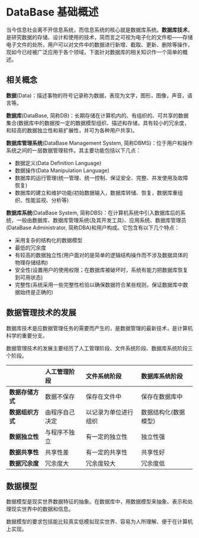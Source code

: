 # DataBase 基础概述
当今信息社会离不开信息系统，而信息系统的核心就是数据库系统。**数据库技术**，是研究数据的存储、设计和使用的技术，简而言之可视为电子化的文件柜——存储电子文件的处所，用户可以对文件中的数据进行新增、截取、更新、删除等操作，现如今已经被广泛应用于各个领域，下面针对数据库的相关知识作一个简单的概述。

## 相关概念
**数据**(Data)：描述事物的符号记录称为数据，表现为文字，图形，图像，声音，语言等。

**数据库**(DataBase, 简称DB)：长期存储在计算机内的、有组织的、可共享的数据集合(数据库中的数据按一定的数据模型组织、描述和存储，具有较小的冗余度，和较高的数据独立性和易扩展性，并可为各种用户共享)。

**数据库管理系统**(DataBase Management System, 简称DBMS)：位于用户和操作系统之间的一层数据管理软件。其主要功能包括以下几点：
 * 数据定义(Data Definition Language)
 * 数据操作(Data Manipulation Language)
 * 数据库的运行管理(统一管理、统一控制、保证安全、完整、并发使用及故障恢复)
 * 数据库的建立和维护功能(初始数据输入，数据库转储、恢复，数据库重组织、性能监视、分析等)

**数据库系统**(DataBase System, 简称DBS)：在计算机系统中引入数据库后的系统，一般由数据库、数据库管理系统(及其开发工具)、应用系统、数据库管理员(DataBase Administrator, 简称DBA)和用户构成。它包含有以下几个特点：
 * 采用复杂的结构化的数据模型
 * 最低的冗余度
 * 有较高的数据独立性(用户面对的是简单的逻辑结构操作而不涉及数据具体的物理存储结构)
 * 安全性(设置用户的使用权限；在数据库被破坏时，系统有能力把数据库恢复到可用状态)
 * 完整性(系统采用一些完整性检验以确保数据符合某些规则，保证数据库中数据始终是正确的)

## 数据管理技术的发展
数据库技术是应数据管理任务的需要而产生的，是数据管理的最新技术，是计算机科学的重要分支。

数据管理技术的发展主要经历了人工管理阶段、文件系统阶段、数据库系统阶段三个阶段。

|  | 人工管理阶段 | 文件系统阶段 | 数据库系统阶段 |
|:----|:----|:----|:----|
|**数据存储方式** | 数据不保存 | 保存在文件中 | 保存在数据库中 |
|**数据组织方式** | 由程序自己决定 | 以记录为单位进行组织 | 数据结构化(数据模型) |
|**数据独立性** | 与程序不独立 | 有一定的独立性 | 独立性强 |
|**数据共享性** | 共享性差 | 有一定的共享性 | 共享性好 |
|**数据冗余度** | 冗余度大 | 冗余度较大 | 冗余度低 |

## 数据模型
数据模型是现实世界数据特征的抽象。在数据库中，用数据模型来抽象、表示和处理现实世界中的数据和信息。

数据模型的要求包括能比较真实低模拟现实世界、容易为人所理解、便于在计算机上实现。
